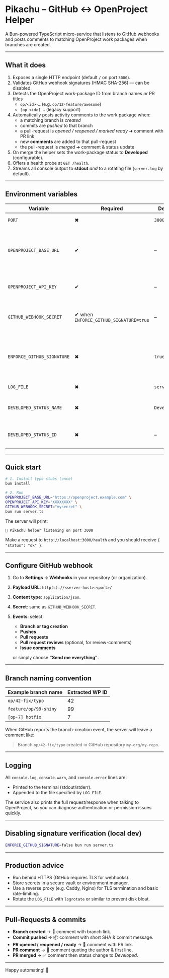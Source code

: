 # Pikachu – GitHub ↔ OpenProject Helper

A Bun-powered TypeScript micro-service that listens to GitHub webhooks and posts comments to matching OpenProject work packages when branches are created.

---

## What it does

1. Exposes a single HTTP endpoint (default `/` on port `3000`).
2. Validates GitHub webhook signatures (HMAC SHA-256) — can be disabled.
3. Detects the OpenProject work-package ID from branch names *or* PR titles
   * `op/<id>-…` (e.g. `op/12-feature/awesome`)
   * `[op-<id>] …` (legacy support)
4. Automatically posts activity comments to the work package when:
   * a matching branch is *created*
   * commits are *pushed* to that branch
   * a pull-request is *opened / reopened / marked ready*  ➜ comment with PR link
   * new **comments** are added to that pull-request
   * the pull-request is *merged* ➜ comment & status update
5. On merge the helper sets the work-package status to **Developed** (configurable).
6. Offers a health probe at `GET /health`.
7. Streams all console output to **stdout** _and_ to a rotating file (`server.log` by default).

---

## Environment variables

| Variable | Required | Default | Description |
|----------|----------|---------|-------------|
| `PORT` | ✖︎ | `3000` | Port to listen on. |
| `OPENPROJECT_BASE_URL` | ✔︎ | – | Base URL of your OpenProject instance, _without trailing slash_. |
| `OPENPROJECT_API_KEY` | ✔︎ | – | API key of the OpenProject user/bot. |
| `GITHUB_WEBHOOK_SECRET` | ✔︎ when `ENFORCE_GITHUB_SIGNATURE=true` | – | Shared secret configured on GitHub webhook. |
| `ENFORCE_GITHUB_SIGNATURE` | ✖︎ | `true` | Set to `false` to skip signature verification (useful for local testing). |
| `LOG_FILE` | ✖︎ | `server.log` | Path to log file. |
| `DEVELOPED_STATUS_NAME` | ✖︎ | `Developed` | The exact status name to apply on PR merge. |
| `DEVELOPED_STATUS_ID` | ✖︎ | – | Skip lookup and use this status id directly. |

---

## Quick start

```bash
# 1. Install type stubs (once)
bun install

# 2. Run
OPENPROJECT_BASE_URL="https://openproject.example.com" \
OPENPROJECT_API_KEY="XXXXXXXX" \
GITHUB_WEBHOOK_SECRET="mysecret" \
bun run server.ts
```

The server will print:

```
🚀 Pikachu helper listening on port 3000
```

Make a request to `http://localhost:3000/health` and you should receive `{ "status": "ok" }`.

---

## Configure GitHub webhook

1. Go to **Settings → Webhooks** in your repository (or organization).
2. **Payload URL**: `http(s)://<server-host>:<port>/`
3. **Content type**: `application/json`.
4. **Secret**: same as `GITHUB_WEBHOOK_SECRET`.
5. **Events**: select
   * **Branch or tag creation**
   * **Pushes**
   * **Pull requests**
   * **Pull request reviews** (optional, for review-comments)
   * **Issue comments**

   or simply choose **"Send me everything"**.

---

## Branch naming convention

| Example branch name | Extracted WP ID |
|---------------------|-----------------|
| `op/42-fix/typo` | 42 |
| `feature/op/99-shiny` | 99 |
| `[op-7] hotfix` | 7 |

When GitHub reports the branch-creation event, the server will leave a comment like:

> Branch `op/42-fix/typo` created in GitHub repository `my-org/my-repo`.

---

## Logging

All `console.log`, `console.warn`, and `console.error` lines are:

* Printed to the terminal (stdout/stderr).
* Appended to the file specified by `LOG_FILE`.

The service also prints the full request/response when talking to OpenProject, so you can diagnose authentication or permission issues quickly.

---

## Disabling signature verification (local dev)

```bash
ENFORCE_GITHUB_SIGNATURE=false bun run server.ts
```

---

## Production advice

* Run behind HTTPS (GitHub requires TLS for webhooks).
* Store secrets in a secure vault or environment manager.
* Use a reverse proxy (e.g. Caddy, Nginx) for TLS termination and basic rate-limiting.
* Rotate the `LOG_FILE` with `logrotate` or similar to prevent disk bloat.

---

## Pull-Requests & commits

* **Branch created** → 🔀 comment with branch link.
* **Commit pushed** → 📦 comment with short SHA & commit message.
* **PR opened / reopened / ready** → 🚀 comment with PR link.
* **PR comment** → 💬 comment quoting the author & first line.
* **PR merged** → ✅ comment then status change to *Developed*.

---

Happy automating! 🚀 